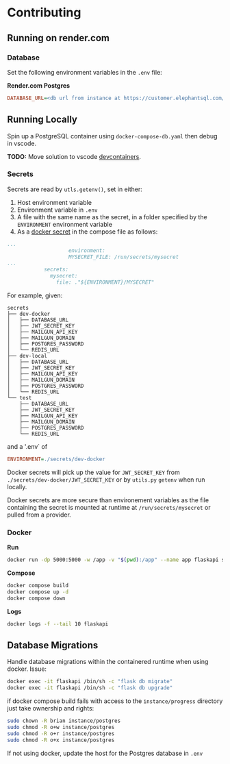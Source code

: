 # Contributing

## Running on render.com
### Database
Set the following environment variables in the `.env` file:

**Render.com Postgres**
```ini
DATABASE_URL=<db url from instance at https://customer.elephantsql.com/instance>
```

## Running Locally

Spin up a PostgreSQL container using `docker-compose-db.yaml` then debug in vscode.

**TODO:** Move solution to vscode [devcontainers](https://code.visualstudio.com/docs/devcontainers/containers).

### Secrets
Secrets are read by `utls.getenv()`, set in either:
1. Host environment variable
2. Environment variable in `.env`
3. A file with the same name as the secret, in a folder specified by the `ENVIRONMENT` environment variable
4. As a [docker secret](https://docs.docker.com/compose/use-secrets/) in the compose file as follows:

```yaml
...
                    environment:
                    MYSECRET_FILE: /run/secrets/mysecret
...                    
            secrets:            
              mysecret:
                file: ."${ENVIRONMENT}/MYSECRET"
```

For example, given:
```
secrets
├── dev-docker
│   ├── DATABASE_URL
│   ├── JWT_SECRET_KEY
│   ├── MAILGUN_API_KEY
│   ├── MAILGUN_DOMAIN
│   ├── POSTGRES_PASSWORD
│   └── REDIS_URL
├── dev-local
│   ├── DATABASE_URL
│   ├── JWT_SECRET_KEY
│   ├── MAILGUN_API_KEY
│   ├── MAILGUN_DOMAIN
│   ├── POSTGRES_PASSWORD
│   └── REDIS_URL
└── test
    ├── DATABASE_URL
    ├── JWT_SECRET_KEY
    ├── MAILGUN_API_KEY
    ├── MAILGUN_DOMAIN
    ├── POSTGRES_PASSWORD
    └── REDIS_URL
```

and a '.env` of
```ini
ENVIRONMENT=./secrets/dev-docker
```
Docker secrets will pick up the value for `JWT_SECRET_KEY` from `./secrets/dev-docker/JWT_SECRET_KEY` or by `utils.py` `getenv` when run locally.

Docker secrets are more secure than environement variables as the file containing the secret is mounted at runtime at `/run/secrets/mysecret` or pulled from a provider.

### Docker
**Run**
```bash
docker run -dp 5000:5000 -w /app -v "$(pwd):/app" --name app flaskapi sh -c "flask run --host 0.0.0.0"
```
**Compose**

```bash
docker compose build
docker compose up -d
docker compose down
```

**Logs**
```bash
docker logs -f --tail 10 flaskapi
```

## Database Migrations
Handle database migrations within the containered runtime when using docker. Issue:

```bash
docker exec -it flaskapi /bin/sh -c "flask db migrate"
docker exec -it flaskapi /bin/sh -c "flask db upgrade"
```
if docker compose build fails with access to the `instance/progress` directory just take ownership and rights:
```bash
sudo chown -R brian instance/postgres
sudo chmod -R o+w instance/postgres
sudo chmod -R o+r instance/postgres
sudo chmod -R o+x instance/postgres
```


If not using docker, update the host for the Postgres database in `.env`